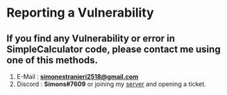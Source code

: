 # Reporting a Vulnerability

## If you find any Vulnerability or error in SimpleCalculator code, please contact me using one of this methods.

1) E-Mail : **simonestranieri2518@gmail.com**
2) Discord : **Simons#7609** or joining my [server](https://discord.gg/feBVcXVYhC) and opening a ticket.
